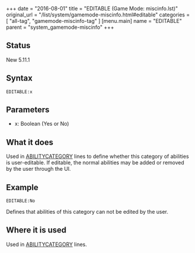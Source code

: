 +++
date = "2016-08-01"
title = "EDITABLE (Game Mode: miscinfo.lst)"
original_url = "/list/system/gamemode-miscinfo.html#editable"
categories = [ "all-tag", "gamemode-miscinfo-tag" ]
[menu.main]
    name = "EDITABLE"
    parent = "system_gamemode-miscinfo"
+++

## Status

New 5.11.1

## Syntax

`EDITABLE:x`

## Parameters

-   x: Boolean (Yes or No)



What it does
------------

Used in
[ABILITYCATEGORY](/list/system/gamemode-miscinfo/abilitycategory.html)
lines to define whether this category of abilities is user-editable. If
editable, the normal abilities may be added or removed by the user
through the UI.

Example
-------

`EDITABLE:No`

Defines that abilities of this category can not be edited by the user.

Where it is used
----------------

Used in
[ABILITYCATEGORY](/list/system/gamemode-miscinfo/abilitycategory.html)
lines.

